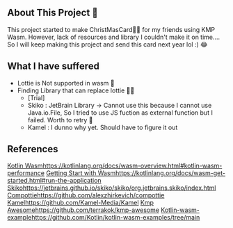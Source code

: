 ## About This Project 🤯
This project started to make ChristMasCard🎅🏻 for my friends using KMP Wasm.
However, lack of resources and library I couldn't make it on time....
So I will keep making this project and send this card next year lol :) 😂 

## What I have suffered 
- Lottie is Not supported in wasm 🥲
- Finding Library that can replace lottie 😶‍🌫️
  - [Trial]
  - Skiko : JetBrain Library -> Cannot use this because I cannot use Java.io.File, So I tried to use JS fuction as external function but I failed. Worth to retry 🥺
  - Kamel : I dunno why yet. Should have to figure it out 

## References 
[Kotlin Wasm](https://kotlinlang.org/docs/wasm-overview.html#kotlin-wasm-performance)https://kotlinlang.org/docs/wasm-overview.html#kotlin-wasm-performance
[Getting Start with Wasm](https://kotlinlang.org/docs/wasm-get-started.html#run-the-application)https://kotlinlang.org/docs/wasm-get-started.html#run-the-application
[Skiko](https://jetbrains.github.io/skiko/skiko/org.jetbrains.skiko/index.html)https://jetbrains.github.io/skiko/skiko/org.jetbrains.skiko/index.html
[Compottie](https://github.com/alexzhirkevich/compottie)https://github.com/alexzhirkevich/compottie
[Kamel](https://github.com/Kamel-Media/Kamel)https://github.com/Kamel-Media/Kamel
[Kmp Awesome](https://github.com/terrakok/kmp-awesome)https://github.com/terrakok/kmp-awesome
[Kotlin-wasm-example](https://github.com/Kotlin/kotlin-wasm-examples/tree/main)https://github.com/Kotlin/kotlin-wasm-examples/tree/main
